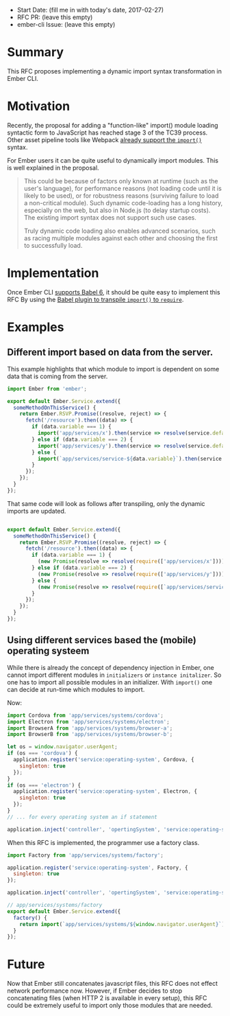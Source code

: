 - Start Date: (fill me in with today's date, 2017-02-27)
- RFC PR: (leave this empty)
- ember-cli Issue: (leave this empty)

# Summary

This RFC proposes implementing a dynamic import syntax transformation in Ember CLI.

# Motivation

Recently, the proposal for adding a "function-like" import() module loading syntactic form to JavaScript has
reached stage 3 of the TC39 process. Other asset pipeline tools like
Webpack [already support the `import()`](https://github.com/airbnb/babel-plugin-dynamic-import-webpack) syntax.

For Ember users it can be quite useful to dynamically import modules. This is well explained in the proposal.

> This could be because of factors only known at runtime (such as the user's language), for performance reasons
(not loading code until it is likely to be used), or for robustness reasons (surviving failure to load a non-critical
module). Such dynamic code-loading has a long history, especially on the web, but also in Node.js (to delay startup
costs). The existing import syntax does not support such use cases.
>
>Truly dynamic code loading also enables advanced scenarios, such as racing multiple modules against each other and choosing the first to successfully load.

# Implementation

Once Ember CLI [supports Babel 6](https://github.com/ember-cli/ember-cli/issues/5015), it should be quite easy to
implement this RFC By using the [Babel plugin to transpile `import()` to `require`](https://github.com/genkgo/babel-plugin-dynamic-import-amd).

# Examples

## Different import based on data from the server.

This example highlights that which module to import is dependent on some data that is coming from the server.

```js
import Ember from 'ember';

export default Ember.Service.extend({
  someMethodOnThisService() {
    return Ember.RSVP.Promise((resolve, reject) => {
      fetch('/resource').then((data) => {
        if (data.variable === 1) {
          import('app/services/x').then(service => resolve(service.default), reject);
        } else if (data.variable === 2) {
          import('app/services/y').then(service => resolve(service.default), reject);
        } else {
          import(`app/services/service-${data.variable}`).then(service => resolve(service.default), reject);
        }
      });
    });
  }
});
```

That same code will look as follows after transpiling, only the dynamic imports are updated.
```js

export default Ember.Service.extend({
  someMethodOnThisService() {
    return Ember.RSVP.Promise((resolve, reject) => {
      fetch('/resource').then((data) => {
        if (data.variable === 1) {
          (new Promise(resolve => resolve(require(['app/services/x'])))).then(service => resolve(service.default), reject);
        } else if (data.variable === 2) {
          (new Promise(resolve => resolve(require(['app/services/y'])))).then(service => resolve(service.default), reject);
        } else {
          (new Promise(resolve => resolve(require([`app/services/service-${data.variable}`])))).then(service => resolve(service.default), reject);
        }
      });
    });
  }
});
```

## Using different services based the (mobile) operating systeem

While there is already the concept of dependency injection in Ember, one cannot import different modules in `initializers` or `instance initalizer`. So one has to import all possible modules in an initializer. With `import()` one can decide at run-time which modules to import. 

Now:
```js
import Cordova from 'app/services/systems/cordova';
import Electron from 'app/services/systems/electron';
import BrowserA from 'app/services/systems/browser-a';
import BrowserB from 'app/services/systems/browser-b';

let os = window.navigator.userAgent;
if (os === 'cordova') {
  application.register('service:operating-system', Cordova, {
    singleton: true
  });
}
if (os === 'electron') {
  application.register('service:operating-system', Electron, {
    singleton: true
  });
}
// ... for every operating system an if statement

application.inject('controller', 'opertingSystem', 'service:operating-system');
```

When this RFC is implemented, the programmer use a factory class.

```js
import Factory from 'app/services/systems/factory';

application.register('service:operating-system', Factory, {
  singleton: true
});

application.inject('controller', 'opertingSystem', 'service:operating-system');

// app/services/systems/factory
export default Ember.Service.extend({
  factory() {
    return import(`app/services/systems/${window.navigator.userAgent}`);
  }
});
```

# Future

Now that Ember still concatenates javascript files, this RFC does not effect network performance now. However, if Ember decides to stop concatenating files (when HTTP 2 is available in every setup), this RFC could be extremely useful to import only those modules that are needed.
